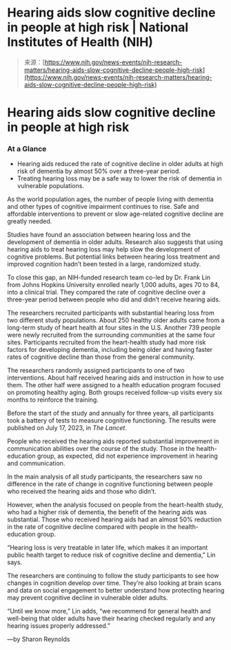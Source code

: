 <!--yml
category: 未分类
date: 2024-05-27 15:23:13
-->

# Hearing aids slow cognitive decline in people at high risk | National Institutes of Health (NIH)

> 来源：[https://www.nih.gov/news-events/nih-research-matters/hearing-aids-slow-cognitive-decline-people-high-risk](https://www.nih.gov/news-events/nih-research-matters/hearing-aids-slow-cognitive-decline-people-high-risk)

# Hearing aids slow cognitive decline in people at high risk

### At a Glance

*   Hearing aids reduced the rate of cognitive decline in older adults at high risk of dementia by almost 50% over a three-year period.
*   Treating hearing loss may be a safe way to lower the risk of dementia in vulnerable populations.

As the world population ages, the number of people living with dementia and other types of cognitive impairment continues to rise. Safe and affordable interventions to prevent or slow age-related cognitive decline are greatly needed.

Studies have found an association between hearing loss and the development of dementia in older adults. Research also suggests that using hearing aids to treat hearing loss may help slow the development of cognitive problems. But potential links between hearing loss treatment and improved cognition hadn’t been tested in a large, randomized study.

To close this gap, an NIH-funded research team co-led by Dr. Frank Lin from Johns Hopkins University enrolled nearly 1,000 adults, ages 70 to 84, into a clinical trial. They compared the rate of cognitive decline over a three-year period between people who did and didn’t receive hearing aids.

The researchers recruited participants with substantial hearing loss from two different study populations. About 250 healthy older adults came from a long-term study of heart health at four sites in the U.S. Another 739 people were newly recruited from the surrounding communities at the same four sites. Participants recruited from the heart-health study had more risk factors for developing dementia, including being older and having faster rates of cognitive decline than those from the general community.

The researchers randomly assigned participants to one of two interventions. About half received hearing aids and instruction in how to use them. The other half were assigned to a health education program focused on promoting healthy aging. Both groups received follow-up visits every six months to reinforce the training.

Before the start of the study and annually for three years, all participants took a battery of tests to measure cognitive functioning. The results were published on July 17, 2023, in *The Lancet*.

People who received the hearing aids reported substantial improvement in communication abilities over the course of the study. Those in the health-education group, as expected, did not experience improvement in hearing and communication.

In the main analysis of all study participants, the researchers saw no difference in the rate of change in cognitive functioning between people who received the hearing aids and those who didn’t.

However, when the analysis focused on people from the heart-health study, who had a higher risk of dementia, the benefit of the hearing aids was substantial. Those who received hearing aids had an almost 50% reduction in the rate of cognitive decline compared with people in the health-education group.

“Hearing loss is very treatable in later life, which makes it an important public health target to reduce risk of cognitive decline and dementia,” Lin says.

The researchers are continuing to follow the study participants to see how changes in cognition develop over time. They’re also looking at brain scans and data on social engagement to better understand how protecting hearing may prevent cognitive decline in vulnerable older adults.

“Until we know more,” Lin adds, “we recommend for general health and well-being that older adults have their hearing checked regularly and any hearing issues properly addressed.”

—by Sharon Reynolds